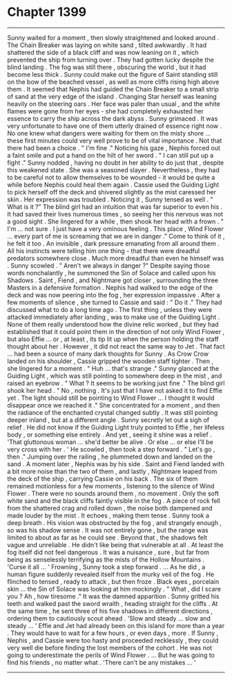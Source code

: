 
# Chapter 1399


---

Sunny waited for a moment , then slowly straightened and looked around .
The Chain Breaker was laying on white sand , tilted awkwardly . It had shattered the side of a black cliff and was now leaning on it , which prevented the ship from turning over . They had gotten lucky despite the blind landing .
The fog was still there , obscuring the world , but it had become less thick . Sunny could make out the figure of Saint standing still on the bow of the beached vessel , as well as more cliffs rising high above them . It seemed that Nephis had guided the Chain Breaker to a small strip of sand at the very edge of the island .
Changing Star herself was leaning heavily on the steering oars . Her face was paler than usual , and the white flames were gone from her eyes - she had completely exhausted her essence to carry the ship across the dark abyss .
Sunny grimaced . It was very unfortunate to have one of them utterly drained of essence right now . No one knew what dangers were waiting for them on the misty shore ... these first minutes could very well prove to be of vital importance .
Not that there had been a choice .
" I'm fine ."
Noticing his gaze , Nephis forced out a faint smile and put a hand on the hilt of her sword .
" I can still put up a fight ."
Sunny nodded , having no doubt in her ability to do just that , despite this weakened state . She was a seasoned slayer . Nevertheless , they had to be careful not to allow themselves to be wounded - it would be quite a while before Nephis could heal them again .
Cassie used the Guiding Light to pick herself off the deck and shivered slightly as the mist caressed her skin . Her expression was troubled . Noticing it , Sunny tensed as well .
" What is it ?"
The blind girl had an intuition that was far superior to even his . It had saved their lives numerous times , so seeing her this nervous was not a good sight .
She lingered for a while , then shook her head with a frown .
" I'm ... not sure . I just have a very ominous feeling . This place , Wind Flower ... every part of me is screaming that we are in danger ."
Come to think of it , he felt it too . An invisible , dark pressure emanating from all around them . All his instincts were telling him one thing - that there were dreadful predators somewhere close . Much more dreadful than even he himself was .
Sunny scowled .
" Aren't we always in danger ?"
Despite saying those words nonchalantly , he summoned the Sin of Solace and called upon his Shadows . Saint , Fiend , and Nightmare got closer , surrounding the three Masters in a defensive formation .
Nephis had walked to the edge of the deck and was now peering into the fog , her expression impassive . After a few moments of silence , she turned to Cassie and said :
" Do it ."
They had discussed what to do a long time ago . The first thing , unless they were attacked immediately after landing , was to make use of the Guiding Light . None of them really understood how the divine relic worked , but they had established that it could point them in the direction of not only Wind Flower , but also Effie ... or , at least , its tip lit up when the person holding the staff thought about her .
However , it did not react the same way to Jet . That fact ... had been a source of many dark thoughts for Sunny .
As Crow Crow landed on his shoulder , Cassie gripped the wooden staff tighter . Then , she lingered for a moment .
" Huh ... that's strange ."
Sunny glanced at the Guiding Light , which was still pointing to somewhere deep in the mist , and raised an eyebrow .
" What ? It seems to be working just fine ."
The blind girl shook her head .
" No , nothing . It's just that I have not asked it to find Effie yet . The light should still be pointing to Wind Flower ... I thought it would disappear once we reached it ."
She concentrated for a moment , and then the radiance of the enchanted crystal changed subtly . It was still pointing deeper inland , but at a different angle .
Sunny secretly let out a sigh of relief . He did not know if the Guiding Light truly pointed to Effie , her lifeless body , or something else entirely . And yet , seeing it shine was a relief .
'That gluttonous woman ... she'd better be alive . Or else ... or else I'll be very cross with her . '
He scowled , then took a step forward .
" Let's go , then ."
Jumping over the railing , he plummeted down and landed on the sand . A moment later , Nephis was by his side . Saint and Fiend landed with a bit more noise than the two of them , and lastly , Nightmare leaped from the deck of the ship , carrying Cassie on his back .
The six of them remained motionless for a few moments , listening to the silence of Wind Flower .
There were no sounds around them , no movement . Only the soft white sand and the black cliffs faintly visible in the fog . A piece of rock fell from the shattered crag and rolled down , the noise both dampened and made louder by the mist . It echoes , making them tense .
Sunny took a deep breath . His vision was obstructed by the fog , and strangely enough , so was his shadow sense . It was not entirely gone , but the range was limited to about as far as he could see . Beyond that , the shadows felt vague and unreliable .
He didn't like being that vulnerable at all .
At least the fog itself did not feel dangerous . It was a nuisance , sure , but far from being as senselessly terrifying as the mists of the Hollow Mountains .
'Curse it all ... '
Frowning , Sunny took a step forward .
... As he did , a human figure suddenly revealed itself from the murky veil of the fog .
He flinched to tensed , ready to attack , but then froze .
Black eyes , porcelain skin ... the Sin of Solace was looking at him mockingly .
" What , did I scare you ? Ah , how tiresome ."
It was the damned apparition .
Sunny gritted his teeth and walked past the sword wraith , heading straight for the cliffs .
At the same time , he sent three of his five shadows in different directions , ordering them to cautiously scout ahead .
'Slow and steady ... slow and steady ... '
Effie and Jet had already been on this island for more than a year . They would have to wait for a few hours , or even days , more . If Sunny , Nephis , and Cassie were too hasty and proceeded recklessly , they could very well die before finding the lost members of the cohort .
He was not going to underestimate the perils of Wind Flower .
... But he was going to find his friends , no matter what .
'There can't be any mistakes ... '

---

